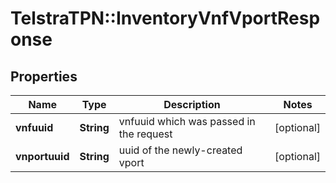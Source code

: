 # TelstraTPN::InventoryVnfVportResponse

## Properties
Name | Type | Description | Notes
------------ | ------------- | ------------- | -------------
**vnfuuid** | **String** | vnfuuid which was passed in the request | [optional] 
**vnportuuid** | **String** | uuid of the newly-created vport | [optional] 


